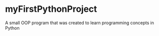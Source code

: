 # myFirstPythonProject
A small OOP program that was created to learn programming concepts in Python

